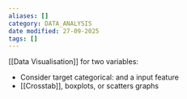 ```yaml
---
aliases: []
category: DATA_ANALYSIS
date modified: 27-09-2025
tags: []
---
```

[[Data Visualisation]] for two variables:
- Consider target categorical: and a input feature
- [[Crosstab]], boxplots, or scatters graphs